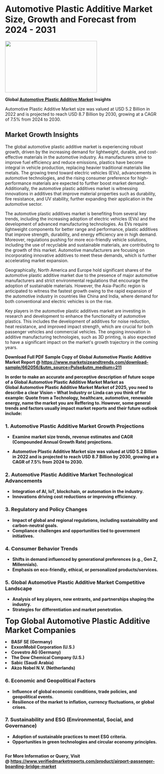 <H1>Automotive Plastic Additive Market Size, Growth and Forecast from 2024 - 2031</H1><img class="aligncenter size-medium wp-image-584254" src="https://thirdeyenews.in/wp-content/uploads/2024/09/Global-Market-Research-300x168.jpeg" alt="" width="300" height="168" /><p><strong>Global&nbsp;<a href="https://www.marketsizeandtrends.com/download-sample/662056/&amp;utm_source=Pulse&amp;utm_medium=211">Automotive Plastic Additive Market</a> Insights</strong></p><p>Automotive Plastic Additive Market size was valued at USD 5.2 Billion in 2022 and is projected to reach USD 8.7 Billion by 2030, growing at a CAGR of 7.5% from 2024 to 2030.</p><p><h2>Market Growth Insights</h2> <p>The global automotive plastic additive market is experiencing robust growth, driven by the increasing demand for lightweight, durable, and cost-effective materials in the automotive industry. As manufacturers strive to improve fuel efficiency and reduce emissions, plastics have become integral in vehicle production, replacing heavier traditional materials like metals. The growing trend toward electric vehicles (EVs), advancements in automotive technologies, and the rising consumer preference for high-performance materials are expected to further boost market demand. Additionally, the automotive plastic additives market is witnessing innovations in additives that improve material properties such as durability, fire resistance, and UV stability, further expanding their application in the automotive sector.</p> <p><strong></strong></p> <p>The automotive plastic additives market is benefiting from several key trends, including the increasing adoption of electric vehicles (EVs) and the development of advanced manufacturing technologies. As EVs require lightweight components for better range and performance, plastic additives that improve strength, durability, and energy efficiency are in high demand. Moreover, regulations pushing for more eco-friendly vehicle solutions, including the use of recyclable and sustainable materials, are contributing to the growth of this market. Automotive manufacturers are focusing on incorporating innovative additives to meet these demands, which is further accelerating market expansion.</p> <p>Geographically, North America and Europe hold significant shares of the automotive plastic additive market due to the presence of major automotive manufacturers and strict environmental regulations that encourage the adoption of sustainable materials. However, the Asia-Pacific region is anticipated to witness the fastest growth owing to the rapid expansion of the automotive industry in countries like China and India, where demand for both conventional and electric vehicles is on the rise.</p> <p>Key players in the automotive plastic additives market are investing in research and development to enhance the functionality of automotive plastics. This includes the development of additives for noise reduction, heat resistance, and improved impact strength, which are crucial for both passenger vehicles and commercial vehicles. The ongoing innovation in additive manufacturing technologies, such as 3D printing, is also expected to have a significant impact on the market's growth trajectory in the coming years.</p> <p><strong></p><p><span class=""><strong>Download Full PDF Sample Copy of Global Automotive Plastic Additive Market Report</strong> @ <a href="https://www.marketsizeandtrends.com/download-sample/662056/&amp;utm_source=Pulse&amp;utm_medium=211" target="_blank">https://www.marketsizeandtrends.com/download-sample/662056/&amp;utm_source=Pulse&amp;utm_medium=211</a></span></p><p>In order to make an accurate and perceptive description of future scope of a Global&nbsp;Automotive Plastic Additive Market Market as Global&nbsp;Automotive Plastic Additive Market Market of 2025, you need to describe a clear Vision &ndash; What Industry or Linda can you think of for example: Quote from a Technology, healthcare, automotive, renewable energy, name the market you are Reffering to. However, some general trends and factors usually impact market reports and their future outlook include:</p><h3>1.&nbsp;<strong>Automotive Plastic Additive Market Growth Projections</strong></h3><ul><li>Examine market size trends, revenue estimates and CAGR (Compounded Annual Growth Rate) projections.</li><li><p>Automotive Plastic Additive Market size was valued at USD 5.2 Billion in 2022 and is projected to reach USD 8.7 Billion by 2030, growing at a CAGR of 7.5% from 2024 to 2030.</p></li></ul><h3>2.&nbsp;<strong>Automotive Plastic Additive Market Technological Advancements</strong></h3><ul><li>Integration of AI, IoT, blockchain, or automation in the industry.</li><li>Innovations driving cost reductions or improving efficiency.</li></ul><h3>3.&nbsp;<strong>Regulatory and Policy Changes</strong></h3><ul><li>Impact of global and regional regulations, including sustainability and carbon-neutral goals.</li><li>Compliance challenges and opportunities tied to government initiatives.</li></ul><h3>4.&nbsp;<strong>Consumer Behavior Trends</strong></h3><ul><li>Shifts in demand influenced by generational preferences (e.g., Gen Z, Millennials).</li><li>Emphasis on eco-friendly, ethical, or personalized products/services.</li></ul><h3>5.&nbsp;<strong>Global Automotive Plastic Additive Market Competitive Landscape</strong></h3><ul><li>Analysis of key players, new entrants, and partnerships shaping the industry.</li><li>Strategies for differentiation and market penetration.</li></ul><p data-pm-slice="1 1 []"><span style="color: inherit; font-family: inherit; font-size: 25px;">Top Global Automotive Plastic Additive Market Companies</span></p><div class="" data-test-id=""><p><li>BASF SE (Germany)</li><li> ExxonMobil Corporation (U.S.)</li><li> Covestro AG (Germany)</li><li> The Dow Chemical Company (U.S.)</li><li> Sabic (Saudi Arabia)</li><li> Akzo Nobel N.V. (Netherlands)</li></p></div><h3>6.&nbsp;<strong>Economic and Geopolitical Factors</strong></h3><ul><li>Influence of global economic conditions, trade policies, and geopolitical events.</li><li>Resilience of the market to inflation, currency fluctuations, or global crises.</li></ul><h3>7.&nbsp;<strong>Sustainability and ESG (Environmental, Social, and Governance)</strong></h3><ul><li>Adoption of sustainable practices to meet ESG criteria.</li><li>Opportunities in green technologies and circular economy principles.</li></ul><h2><strong style="font-size: 14px;">For More Information or Query, Visit @&nbsp;</strong><a style="background-color: #ffffff; font-size: 14px;" href="https://www.marketsizeandtrends.com/report/automotive-plastic-additive-market/" target="_blank">https://www.verifiedmarketreports.com/product/airport-passenger-boarding-bridge-market</a></h2>
